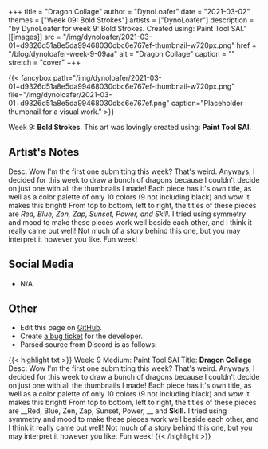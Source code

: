 +++
title =       "Dragon Collage"
author =      "DynoLoafer"
date =        "2021-03-02"
themes =      ["Week 09: Bold Strokes"]
artists =     ["DynoLoafer"]
description = "by DynoLoafer for week 9: Bold Strokes. Created using: Paint Tool SAI."
[[images]]
      src = "/img/dynoloafer/2021-03-01+d9326d51a8e5da99468030dbc6e767ef-thumbnail-w720px.png"
      href = "/blog/dynoloafer-week-9-09aa"
      alt = "Dragon Collage"
      caption = ""
      stretch = "cover"
+++


{{< fancybox path="/img/dynoloafer/2021-03-01+d9326d51a8e5da99468030dbc6e767ef-thumbnail-w720px.png" file="/img/dynoloafer/2021-03-01+d9326d51a8e5da99468030dbc6e767ef.png" caption="Placeholder thumbnail for a visual work." >}}


Week 9: **Bold Strokes**. This art was lovingly created using: **Paint Tool SAI**.

## Artist's Notes

Desc: Wow I'm the first one submitting this week? That's weird. Anyways, I decided for this week to draw a bunch of dragons because I couldn't decide on just one with all the thumbnails I made! Each piece has it's own title, as well as a color palette of only 10 colors (9 not including black) and wow it makes this bright! From top to bottom, left to right, the titles of these pieces are _Red, Blue, Zen, Zap, Sunset, Power,  and Skill._ I tried using symmetry and mood to make these pieces work well beside each other, and I think it really came out well! Not much of a story behind this one, but you may interpret it however you like. Fun week!

## Social Media

- N/A.

## Other

- Edit this page on [GitHub](https://github.com/teaminkling/web-refresh/edit/main/content/blog/dynoloafer-week-9-09aa.md).
- Create [a bug ticket](https://github.com/teaminkling/web-refresh/issues/new?assignees=&labels=bug&template=problem-report.md&title=) for the developer.
- Parsed source from Discord is as follows:

{{< highlight txt >}}
Week: 9
Medium: Paint Tool SAI
Title: __Dragon Collage__
Desc: Wow I'm the first one submitting this week? That's weird. Anyways, I decided for this week to draw a bunch of dragons because I couldn't decide on just one with all the thumbnails I made! Each piece has it's own title, as well as a color palette of only 10 colors (9 not including black) and *wow* it makes this bright! From top to bottom, left to right, the titles of these pieces are __Red, Blue, Zen, Zap, Sunset, Power, __ and __Skill.__ I tried using symmetry and mood to make these pieces work well beside each other, and I think it really came out well! Not much of a story behind this one, but you may interpret it however you like. Fun week!
{{< /highlight >}}